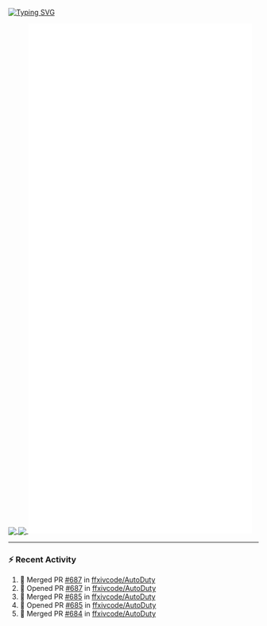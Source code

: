 [![Typing SVG](https://readme-typing-svg.demolab.com?font=Fira+Code&duration=1000&pause=1000&multiline=true&repeat=false&width=435&lines=Simon+Latusek+%7C+Gameplay+Engineer)](https://git.io/typing-svg)

<a href="https://github.com/anuraghazra/github-readme-stats">
  <img height=200 align="center" src="https://github-readme-stats.vercel.app/api?username=erdelf&theme=radical" />
</a>
<a href="https://github.com/anuraghazra/convoychat">
  <img height=200 align="center" src="https://streak-stats.demolab.com?user=erdelf&theme=radical&mode=weekly" />
</a>

<picture>
  <img src="/github-metrics.svg" alt="Metrics">
</picture>

---

### :zap: Recent Activity
<!--START_SECTION:activity-->
1. 🎉 Merged PR [#687](https://github.com/ffxivcode/AutoDuty/pull/687) in [ffxivcode/AutoDuty](https://github.com/ffxivcode/AutoDuty)
2. 💪 Opened PR [#687](https://github.com/ffxivcode/AutoDuty/pull/687) in [ffxivcode/AutoDuty](https://github.com/ffxivcode/AutoDuty)
3. 🎉 Merged PR [#685](https://github.com/ffxivcode/AutoDuty/pull/685) in [ffxivcode/AutoDuty](https://github.com/ffxivcode/AutoDuty)
4. 💪 Opened PR [#685](https://github.com/ffxivcode/AutoDuty/pull/685) in [ffxivcode/AutoDuty](https://github.com/ffxivcode/AutoDuty)
5. 🎉 Merged PR [#684](https://github.com/ffxivcode/AutoDuty/pull/684) in [ffxivcode/AutoDuty](https://github.com/ffxivcode/AutoDuty)
<!--END_SECTION:activity-->

<!--
**erdelf/erdelf** is a ✨ _special_ ✨ repository because its `README.md` (this file) appears on your GitHub profile.

Here are some ideas to get you started:

- 🔭 I’m currently working on ...
- 🌱 I’m currently learning ...
- 👯 I’m looking to collaborate on ...
- 🤔 I’m looking for help with ...
- 💬 Ask me about ...
- 📫 How to reach me: ...
- 😄 Pronouns: ...
- ⚡ Fun fact: ...
-->
